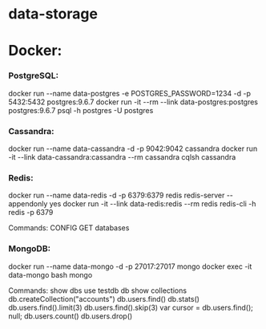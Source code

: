 # data-storage

# Docker:

<h3>PostgreSQL:</h3>
docker run --name data-postgres -e POSTGRES_PASSWORD=1234 -d -p 5432:5432 postgres:9.6.7
docker run -it --rm --link data-postgres:postgres postgres:9.6.7 psql -h postgres -U postgres

<h3>Cassandra:</h3>
docker run --name data-cassandra -d -p 9042:9042 cassandra
docker run -it --link data-cassandra:cassandra --rm cassandra cqlsh cassandra

<h3>Redis:</h3>
docker run --name data-redis -d -p 6379:6379 redis redis-server --appendonly yes
docker run -it --link data-redis:redis --rm redis redis-cli -h redis -p 6379

Commands:
CONFIG GET databases

<h3>MongoDB:</h3>
docker run --name data-mongo -d -p 27017:27017 mongo
docker exec -it data-mongo bash
mongo

Commands:
show dbs
use testdb
db
show collections
db.createCollection("accounts")
db.users.find()
db.stats()
db.users.find().limit(3)
db.users.find().skip(3)
var cursor = db.users.find(); null;
db.users.count()
db.users.drop()
